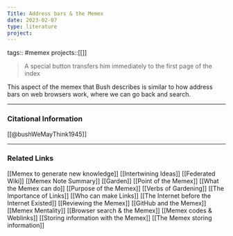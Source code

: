 ```yaml
---
Title: Address bars & the Memex
date: 2023-02-07
type: literature
project:
---
```

tags:: #memex 
projects::[[]]

> A special button transfers him immediately to the first page of the index

This aspect of the memex that Bush describes is similar to how address bars on web browsers work, where we can go back and search.

---
### Citational Information

[[@bushWeMayThink1945]]

---

### Related Links

[[Memex to generate new knowledge]]
[[Intertwining Ideas]]
[[Federated Wiki]]
[[Memex Note Summary]]
[[Garden]]
[[Point of the Memex]]
[[What the Memex can do]]
[[Purpose of the Memex]]
[[Verbs of Gardening]]
[[The Importance of Links]]
[[Who can make Links]]
[[The Internet before the Internet Existed]]
[[Reviewing the Memex]]
[[GitHub and the Memex]]
[[Memex Mentality]]
[[Browser search & the Memex]]
[[Memex codes & Weblinks]]
[[Storing information with the Memex]]
[[The Memex storing information]]